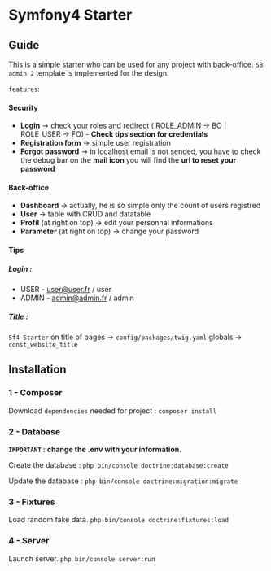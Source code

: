 # Symfony4 Starter

## Guide
This is a simple starter who can be used for any project with back-office.
`SB admin 2` template is implemented for the design.

`features`:

#### Security

* **Login** -> check your roles and redirect ( ROLE_ADMIN -> BO | ROLE_USER -> FO) - **Check tips section for credentials**
* **Registration form** -> simple user registration
* **Forgot password** -> in localhost email is not sended, you have to check the debug bar on the **mail icon** you will find the **url to reset your password**

#### Back-office

* **Dashboard** -> actually, he is so simple only the count of users registred
* **User** -> table with CRUD and datatable
* **Profil** (at right on top) -> edit your personnal informations
* **Parameter** (at right on top) -> change your password

#### Tips

##### Login :
* USER - user@user.fr / user
* ADMIN - admin@admin.fr / admin

##### Title :
`Sf4-Starter` on title of pages -> `config/packages/twig.yaml` globals -> `const_website_title`

## Installation

### 1 - Composer

Download `dependencies` needed for project : `composer install` 

### 2 - Database

**`IMPORTANT` : change the .env with your information.**

Create the database :
`php bin/console doctrine:database:create`

Update the database :
`php bin/console doctrine:migration:migrate`

### 3 - Fixtures

Load random fake data.
`php bin/console doctrine:fixtures:load`

### 4 - Server

Launch server.
`php bin/console server:run`
